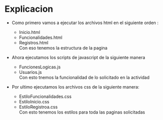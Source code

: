 # Explicacion 
* Como primero vamos a ejecutar los archivos html en el siguiente orden :
    * Inicio.html
    * Funcionalidades.html
    * Registros.html <br>
  Con eso tenemos la estructura de la pagina <br>

* Ahora ejecutamos los scripts de javascript de la siguiente manera
    * FuncionesLogicas.js
    * Usuarios.js <br>
Con esto tnemos la funcionalidad de lo solicitado en la actividad <br>

* Por ultimo ejecutamos los archivos css de la siguiente manera:
     * EstiloFuncionalidades.css
     * EstiloInicio.css
     * EstiloRegistroa.css <br>
Con esto tenemos los estilos para toda las paginas solicitadas 
